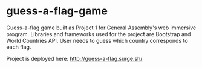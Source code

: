 # guess-a-flag-game
Guess-a-flag game built as Project 1 for General Assembly's web immersive program. Libraries and frameworks used for the project are Bootstrap and World Countries API.
User needs to guess which country corresponds to each flag.

Project is deployed here: http://guess-a-flag.surge.sh/
